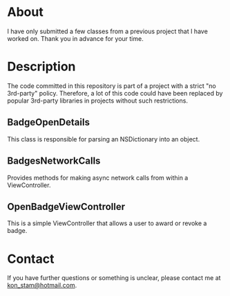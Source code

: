 # About
I have only submitted a few classes from a previous project that I have worked on. Thank you in advance for your time.

# Description
The code committed in this repository is part of a project with a strict "no 3rd-party" policy. Therefore, a lot of this code could have been replaced by popular 3rd-party libraries in projects without such restrictions.

## BadgeOpenDetails
This class is responsible for parsing an NSDictionary into an object.

## BadgesNetworkCalls
Provides methods for making async network calls from within a ViewController. 

## OpenBadgeViewController
This is a simple ViewController that allows a user to award or revoke a badge.

# Contact
If you have further questions or something is unclear, please contact me at kon_stam@hotmail.com.
